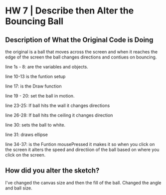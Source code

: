 

# HW 7 | Describe then Alter the Bouncing Ball

## Description of What the Original Code is Doing

the original is a ball that moves across the screen and when it reaches the edge of the screen the ball changes directions and contiues on bouncing.

line 1s - 8: are the variables and objects.

line 10-13 is the funtion setup

line 17: is the Draw function

line 19 - 20: set the ball in motion.

line 23-25: If ball hits the wall it changes directions

line 26-28: If ball hits the ceiling it changes direction

line 30: sets the ball to white.

line 31: draws ellipse

line 34-37: is the Funtion mousePressed it makes it so when you click on the screen it alters the speed and directiion of the ball based on where you click on the screen.



## How did you alter the sketch?
I've changed the canvas size and then the fill of the ball. Changed the angle and ball size.

